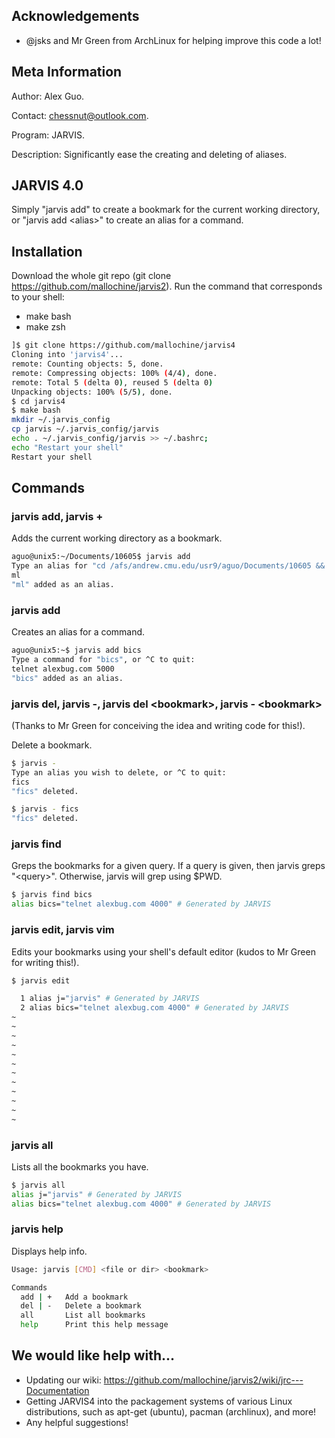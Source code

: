 Acknowledgements
----------------
- @jsks and Mr Green from ArchLinux for helping improve this code a lot!

Meta Information
-------------------
Author: Alex Guo.

Contact: chessnut@outlook.com.

Program: JARVIS.

Description: Significantly ease the creating and deleting of aliases.

JARVIS 4.0
----------

Simply "jarvis add" to create a bookmark for the current working directory, or "jarvis add \<alias\>" to create an alias for a command.


Installation
-------------
Download the whole git repo (git clone https://github.com/mallochine/jarvis2).
Run the command that corresponds to your shell:

- make bash 
- make zsh 

```bash
]$ git clone https://github.com/mallochine/jarvis4
Cloning into 'jarvis4'...
remote: Counting objects: 5, done.
remote: Compressing objects: 100% (4/4), done.
remote: Total 5 (delta 0), reused 5 (delta 0)
Unpacking objects: 100% (5/5), done.
$ cd jarvis4
$ make bash
mkdir ~/.jarvis_config
cp jarvis ~/.jarvis_config/jarvis
echo . ~/.jarvis_config/jarvis >> ~/.bashrc;
echo "Restart your shell"
Restart your shell
```

Commands
----------
### jarvis add, jarvis +

Adds the current working directory as a bookmark.

```bash
aguo@unix5:~/Documents/10605$ jarvis add
Type an alias for "cd /afs/andrew.cmu.edu/usr9/aguo/Documents/10605 && pwd && ls", or ^C to quit:
ml
"ml" added as an alias.
```

### jarvis add <alias>

Creates an alias for a command.

```bash
aguo@unix5:~$ jarvis add bics
Type a command for "bics", or ^C to quit:
telnet alexbug.com 5000
"bics" added as an alias.
```

### jarvis del, jarvis -, jarvis del \<bookmark\>, jarvis - \<bookmark\>

(Thanks to Mr Green for conceiving the idea and writing code for this!).

Delete a bookmark.

```bash
$ jarvis -
Type an alias you wish to delete, or ^C to quit:
fics
"fics" deleted.
```

```bash
$ jarvis - fics
"fics" deleted.
```

### jarvis find

Greps the bookmarks for a given query. If a query is given, then jarvis
greps "\<query\>". Otherwise, jarvis will grep using $PWD.

```bash
$ jarvis find bics
alias bics="telnet alexbug.com 4000" # Generated by JARVIS
```

### jarvis edit, jarvis vim

Edits your bookmarks using your shell's default editor (kudos to Mr Green for
writing this!).

```bash
$ jarvis edit
```

```bash
  1 alias j="jarvis" # Generated by JARVIS
  2 alias bics="telnet alexbug.com 4000" # Generated by JARVIS
~
~
~
~
~
~
~
~
~
~
~
~
```

### jarvis all

Lists all the bookmarks you have.

```bash
$ jarvis all
alias j="jarvis" # Generated by JARVIS
alias bics="telnet alexbug.com 4000" # Generated by JARVIS
```

### jarvis help

Displays help info.

```bash
Usage: jarvis [CMD] <file or dir> <bookmark>

Commands
  add | +   Add a bookmark
  del | -   Delete a bookmark
  all       List all bookmarks
  help      Print this help message
```

We would like help with...
---------------------------
- Updating our wiki: https://github.com/mallochine/jarvis2/wiki/jrc---Documentation
- Getting JARVIS4 into the packagement systems of various Linux distributions,
such as apt-get (ubuntu), pacman (archlinux), and more!
- Any helpful suggestions!
